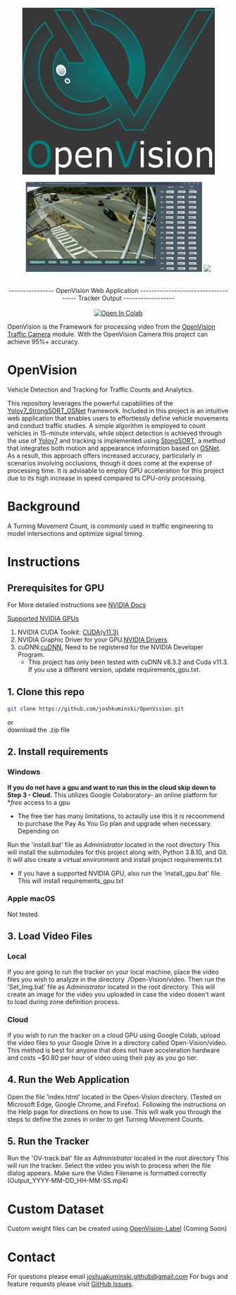 <p align="center">
  <img src="https://github.com/joshkuminski/OpenVision/blob/main/Open-Vision/static/assets/OpenVisionA.png" alt="OpenVision">
</p>

<div align="center">
<p>
<img src="./Open-Vision/static/assets/Screenshot_App.png" width="400"/> <img src="./Open-Vision/static/assets/OpenVision.gif" width="400"/> 
</p>
<br>  
<div>---------------- OpenVision Web Application ------------------------------------ Tracker Output ------------------ </div>
<br>  
<a href="https://drive.google.com/file/d/1cO_PB-0fAVhQgy15IrIS3r89hfyTIUUd/view?usp=sharing"><img src="https://colab.research.google.com/assets/colab-badge.svg" alt="Open In Colab"></a>
  
</div>

</div>



OpenVision is the Framework for processing video from the [OpenVision Traffic Camera](https://github.com/joshkuminski/OpenVision-Traffic-Camera) module.
With the OpenVision Camera this project can achieve 95%+ accuracy.

# OpenVision
Vehicle Detection and Tracking for Traffic Counts and Analytics.

This repository leverages the powerful capabilities of the [Yolov7_StrongSORT_OSNet](https://github.com/mikel-brostrom/Yolov7_StrongSORT_OSNet) 
framework. Included in this project is an intuitive web application that enables users to effortlessly define  vehicle
movements and conduct traffic studies. A simple algorithm is employed to count vehicles in 15-minute intervals, while 
object detection is achieved through the use of [Yolov7](https://github.com/WongKinYiu/yolov7) and 
tracking is implemented using [StongSORT](https://github.com/dyhBUPT/StrongSORT), a method that integrates both motion 
and appearance information based on [OSNet](https://github.com/KaiyangZhou/deep-person-reid). As a result, this approach 
offers increased accuracy, particularly in scenarios involving occlusions, though it does come at the expense of 
processing time. It is advisable to employ GPU acceleration for this project due to its high increase 
in speed compared to CPU-only processing.

# Background
A Turning Movement Count, is commonly used in traffic engineering to model intersections and optimize signal timing.

# Instructions
## Prerequisites for GPU
For More detailed instructions see [NVIDIA Docs](https://docs.nvidia.com/deeplearning/cudnn/install-guide/index.html#install-windows)

[Supported NVIDIA GPUs](https://developer.nvidia.com/cuda-gpus)
1. NVIDIA CUDA Toolkit: [CUDA(v11.3)](https://developer.nvidia.com/cuda-11.3.0-download-archive)
2. NVIDIA Graphic Driver for your GPU.[NVIDIA Drivers](https://www.nvidia.com/Download/index.aspx?lang=en-us)
3. cuDNN:[cuDNN](https://developer.nvidia.com/cudnn), Need to be registered for the NVIDIA Developer Program.
   - This project has only been tested with cuDNN v8.3.2 and Cuda v11.3. If you use a different version, update requirements_gpu.txt.

## 1. Clone this repo
```bash
git clone https://github.com/joshkuminski/OpenVision.git
```
or                                                                                                                                    
download the .zip file 

## 2. Install requirements
### Windows
****If you do not have a gpu and want to run this in the cloud skip down to Step 3 - Cloud.****
This utilizes Google Colaboratory- an online platform for **free* access to a gpu
* The free tier has many limitations, to actaully use this it is recoommend to purchase the Pay As You Go plan and upgrade when necessary. Depending on 

Run the 'install.bat' file as *Administrator* located in the root directory
   This will install the submodules for this project along with, Python 3.8.10, and Git. It will also create a virtual 
   environment and install project requirements.txt
* If you have a supported NVIDIA GPU, also run the 'install_gpu.bat' file. This will install requirements_gpu.txt
### Apple macOS
Not tested.

## 3. Load Video Files
### Local
If you are going to run the tracker on your local machine, place the video files you wish to analyze in the directory 
./Open-Vision/video. Then run the 'Set_Img.bat' file as *Administrator* located in the root directory. This will create an image 
for the video you uploaded in case the video dosen't want to load during zone definition process.

### Cloud
If you wish to run the tracker on a cloud GPU using Google Colab, upload the video files to your Google Drive in a 
directory called Open-Vision/video.
This method is best for anyone that does not have acceleration hardware and costs ~$0.80 per hour of video using their pay as you go tier.

## 4. Run the Web Application
Open the file 'index.html' located in the Open-Vision directory. (Tested on Microsoft Edge, Google Chrome, and Firefox).
Following the instructions on the Help page for directions on how to use. This will walk you through the steps to define 
the zones in order to get Turning Movement Counts.

## 5. Run the Tracker
Run the 'OV-track.bat' file as *Administrator* located in the root directory
  This will run the tracker. Select the video you wish to process when the file dialog appears. Make sure the Video Filename is formatted correctly (Output_YYYY-MM-DD_HH-MM-SS.mp4)
  
# Custom Dataset
Custom weight files can be created using [OpenVision-Label]() (Coming Soon)

# Contact 
For questions please email joshuakuminski.github@gmail.com
For bugs and feature requests please visit [GitHub Issues](https://github.com/joshkuminski/OpenVision/issues).

